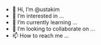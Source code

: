 - 👋 Hi, I’m @ustakim
- 👀 I’m interested in ...
- 🌱 I’m currently learning ...
- 💞️ I’m looking to collaborate on ...
- 📫 How to reach me ...

<!---
ustakim/ustakim is a ✨ special ✨ repository because its `README.md` (this file) appears on your GitHub profile.
You can click the Preview link to take a look at your changes.
--->
